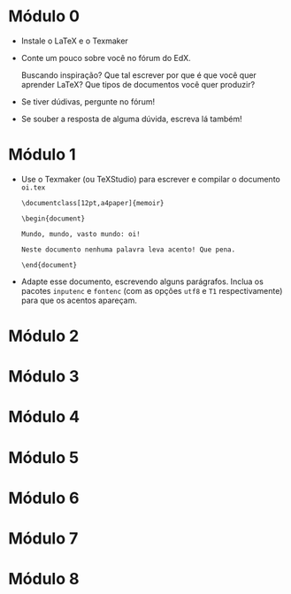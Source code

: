 # Módulo 0

- Instale o LaTeX e o Texmaker
- Conte um pouco sobre você no fórum do EdX.

  Buscando inspiração? Que tal escrever por que é que
  você quer aprender LaTeX? Que tipos de documentos
  você quer produzir?
  
- Se tiver dúdivas, pergunte no fórum!
- Se souber a resposta de alguma dúvida, escreva lá também!

# Módulo 1

- Use o Texmaker (ou TeXStudio) para escrever e compilar o 
  documento `oi.tex`
  
      \documentclass[12pt,a4paper]{memoir}
	  
      \begin{document}
	  
	  Mundo, mundo, vasto mundo: oi!
	  
	  Neste documento nenhuma palavra leva acento! Que pena.
	  
	  \end{document}

- Adapte esse documento, escrevendo alguns parágrafos. Inclua os pacotes
  `inputenc` e `fontenc` (com as opções `utf8` e `T1` respectivamente)
  para que os acentos apareçam.
  
# Módulo 2

# Módulo 3

# Módulo 4

# Módulo 5

# Módulo 6

# Módulo 7

# Módulo 8
